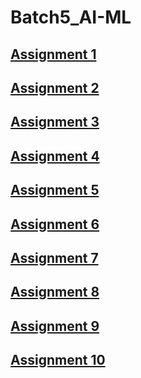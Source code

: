 # Batch5_AI-ML
## [Assignment 1](https://github.com/ashwanthpolusani/Batch5_AI-ML/blob/main/Assignment_1.ipynb)
## [Assignment 2](https://github.com/ashwanthpolusani/Batch5_AI-ML/blob/main/assignment2.ipynb)
## [Assignment 3](https://github.com/ashwanthpolusani/Batch5_AI-ML/blob/main/Assignment3.ipynb)
## [Assignment 4](https://github.com/ashwanthpolusani/Batch5_AI-ML/blob/main/Assignment4.ipynb)
## [Assignment 5](https://github.com/ashwanthpolusani/Batch5_AI-ML/blob/main/Assignment5.ipynb)
## [Assignment 6](https://github.com/ashwanthpolusani/Batch5_AI-ML/blob/main/Assignment6.ipynb)
## [Assignment 7](https://github.com/ashwanthpolusani/Batch5_AI-ML/blob/main/Assignment_7.ipynb)
## [Assignment 8](https://github.com/ashwanthpolusani/Batch5_AI-ML/blob/main/ASSIGNMENT_8.ipynb)
## [Assignment 9](https://github.com/ashwanthpolusani/Batch5_AI-ML/blob/main/Assignment9.ipynb)
## [Assignment 10](https://github.com/ashwanthpolusani/Batch5_AI-ML/blob/main/Assignment10.ipynb)
